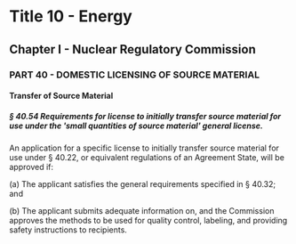 
# Title 10 - Energy
## Chapter I - Nuclear Regulatory Commission
### PART 40 - DOMESTIC LICENSING OF SOURCE MATERIAL
#### Transfer of Source Material
##### § 40.54 Requirements for license to initially transfer source material for use under the 'small quantities of source material' general license.

An application for a specific license to initially transfer source material for use under § 40.22, or equivalent regulations of an Agreement State, will be approved if:

(a) The applicant satisfies the general requirements specified in § 40.32; and

(b) The applicant submits adequate information on, and the Commission approves the methods to be used for quality control, labeling, and providing safety instructions to recipients.
